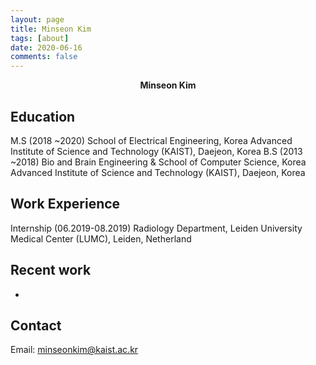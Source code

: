 ```yaml
---
layout: page
title: Minseon Kim
tags: [about]
date: 2020-06-16
comments: false
---
```

    
<center><b>Minseon Kim</b></center>

## Education
M.S (2018 ~2020)
School of Electrical Engineering, Korea Advanced Institute of Science and Technology (KAIST), Daejeon, Korea
B.S (2013 ~2018)
Bio and Brain Engineering & School of Computer Science, Korea Advanced Institute of Science and Technology (KAIST), Daejeon, Korea

## Work Experience
Internship (06.2019-08.2019)
Radiology Department, Leiden University Medical Center (LUMC), Leiden, Netherland


## Recent work
*

## Contact
Email: minseonkim@kaist.ac.kr
